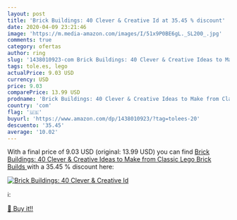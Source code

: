 ```yaml
---
layout: post
title: 'Brick Buildings: 40 Clever & Creative Id at 35.45 % discount'
date: 2020-04-09 23:21:46
image: 'https://m.media-amazon.com/images/I/51x9P0BE6gL._SL200_.jpg'
comments: true
category: ofertas
author: ring
slug: '1438010923-com Brick Buildings: 40 Clever & Creative Ideas to Make from...'
tags: tole.es, lego
actualPrice: 9.03 USD
currency: USD
price: 9.03
comparePrice: 13.99 USD
prodname: 'Brick Buildings: 40 Clever & Creative Ideas to Make from Classic Lego  Brick Builds '
country: 'com'
flag: '🇺🇸'
buyurl: 'https://www.amazon.com/dp/1438010923/?tag=tolees-20'
descuento: '35.45'
average: '10.02'
---
```


With a final price of 9.03 USD (original: 13.99 USD) you can find [Brick Buildings: 40 Clever & Creative Ideas to Make from Classic Lego  Brick Builds ](https://www.amazon.com/dp/1438010923/?tag=tolees-20) with a  35.45 % discount here:

[![Brick Buildings: 40 Clever & Creative Id](https://m.media-amazon.com/images/I/51x9P0BE6gL._SL200_.jpg)](https://www.amazon.com/dp/1438010923/?tag=tolees-20)

ℹ️:


[🛒 Buy it!!](https://www.amazon.com/dp/1438010923/?tag=tolees-20)
